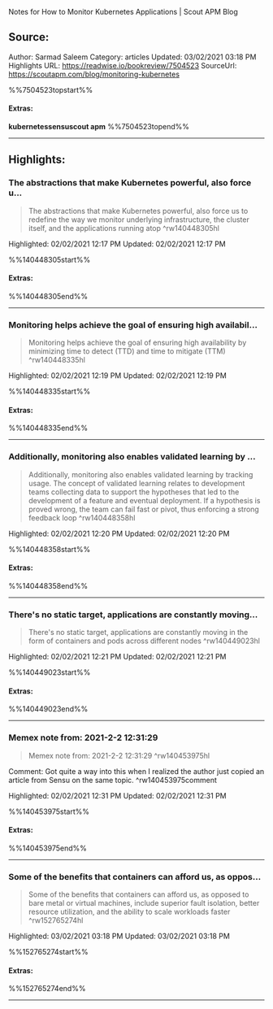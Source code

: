 Notes for How to Monitor Kubernetes Applications | Scout APM Blog

## Source:
Author: Sarmad Saleem
Category: articles
Updated: 03/02/2021 03:18 PM
Highlights URL: https://readwise.io/bookreview/7504523
SourceUrl: https://scoutapm.com/blog/monitoring-kubernetes

%%7504523topstart%%
#### Extras:
**kubernetes****sensu****scout apm**
%%7504523topend%%
 
-----
 ## Highlights:

### The abstractions that make Kubernetes powerful, also force u...
>The abstractions that make Kubernetes powerful, also force us to redefine the way we monitor underlying infrastructure, the cluster itself, and the applications running atop ^rw140448305hl


Highlighted: 02/02/2021 12:17 PM
Updated: 02/02/2021 12:17 PM

%%140448305start%%
#### Extras:

%%140448305end%%

------

### Monitoring helps achieve the goal of ensuring high availabil...
>Monitoring helps achieve the goal of ensuring high availability by minimizing time to detect (TTD) and time to mitigate (TTM) ^rw140448335hl


Highlighted: 02/02/2021 12:19 PM
Updated: 02/02/2021 12:19 PM

%%140448335start%%
#### Extras:

%%140448335end%%

------

### Additionally, monitoring also enables validated learning by ...
>Additionally, monitoring also enables validated learning by tracking usage. The concept of validated learning relates to development teams collecting data to support the hypotheses that led to the development of a feature and eventual deployment. If a hypothesis is proved wrong, the team can fail fast or pivot, thus enforcing a strong feedback loop ^rw140448358hl


Highlighted: 02/02/2021 12:20 PM
Updated: 02/02/2021 12:20 PM

%%140448358start%%
#### Extras:

%%140448358end%%

------

### There's no static target, applications are constantly moving...
>There&#39;s no static target, applications are constantly moving in the form of containers and pods across different nodes ^rw140449023hl


Highlighted: 02/02/2021 12:21 PM
Updated: 02/02/2021 12:21 PM

%%140449023start%%
#### Extras:

%%140449023end%%

------

### Memex note from: 2021-2-2 12:31:29
>Memex note from: 2021-2-2 12:31:29 ^rw140453975hl

Comment: Got quite a way into this when I realized the author just copied an article from Sensu on the same topic. ^rw140453975comment

Highlighted: 02/02/2021 12:31 PM
Updated: 02/02/2021 12:31 PM

%%140453975start%%
#### Extras:

%%140453975end%%

------

### Some of the benefits that containers can afford us, as oppos...
>Some of the benefits that containers can afford us, as opposed to bare metal or virtual machines, include superior fault isolation, better resource utilization, and the ability to scale workloads faster ^rw152765274hl


Highlighted: 03/02/2021 03:18 PM
Updated: 03/02/2021 03:18 PM

%%152765274start%%
#### Extras:

%%152765274end%%

------

